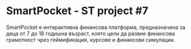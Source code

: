 # SmartPocket - ST project #7
SmartPocket е интерактивна финансова платформа, предназначена за деца от 7 до 18 годишна възраст, която цели да развие финансова грамотност чрез геймификация, курсове и финансови симулации.
